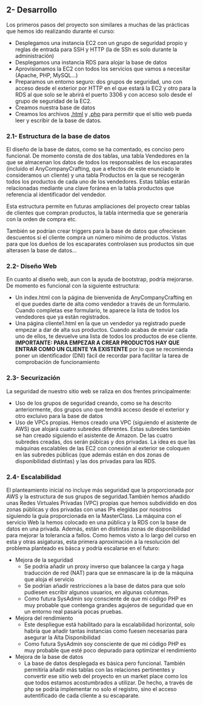 ## 2- Desarrollo
Los primeros pasos del proyecto son similares a muchas de las prácticas que hemos ido realizando durante el curso:
- Desplegamos una instancia EC2 con un grupo de seguridad propio y reglas de entrada para SSH y HTTP (la de SSh es solo durante la administración)
- Desplegamos una instancia RDS para alojar la base de datos
- Aprovisionamos la EC2 con todos los servicios que vamos a necesitar (Apache, PHP, MySQL...)
- Preparamos un entorno seguro: dos grupos de seguridad, uno con acceso desde el exterior por HTTP en el que estará la EC2 y otro para la RDS al que solo se le abrirá el puerto 3306 y con acceso solo desde el grupo de seguridad de la EC2.
- Creamos nuestra base de datos
- Creamos los archivos [.html](./Proyecto%20final/index.html) y [.php](./Proyecto%20final/php/) para permitir que el sitio web pueda leer y escribir de la base de datos. 

### 2.1- Estructura de la base de datos
  El diseño de la base de datos, como se ha comentado, es conciso pero funcional. De momento consta de dos tablas, una tabla Vendedores en la que se almacenan los datos de todos los responsables de los escaparates (incluido el AnyCompanyCrafting, que a efectos de este enunciado le consideramos un cliente) y una tabla Productos en la que se recogerán todos los productos de cada uno de los vendedores.
  Estas tablas estarán relacionadas mediante una clave foránea en la tabla productos que referencia al identificador del vendedor. 
  
  Esta estructura permite en futuras ampliaciones del proyecto crear tablas de clientes que compran productos, la tabla intermedia que se generaría con la orden de compra etc.

  También se podrían crear triggers para la base de datos que ofreciesen descuentos si el cliente compra un número mínimo de productos. Vistas para que los dueños de los escaparates controlasen sus productos sin que alterasen la base de datos...

### 2.2- Diseño Web
En cuanto al diseño web, aun con la ayuda de bootstrap, podría mejorarse. De momento es funcional con la siguiente estructura:
- Un index.html con la página de bienvenida de AnyCompanyCrafting en el que puedes darte de alta como vendedor a través de un formulario. Cuando completas ese formulario, te aparece la lista de todos los vendedores que ya están registrados.
- Una página cliente1.html en la que un vendedor ya registrado puede empezar a dar de alta sus productos. Cuando acabas de enviar cada uno de ellos, te devuelve una lista de todos los productos de ese cliente. **IMPORTANTE: PARA EMPEZAR A CREAR PRODUCTOS HAY QUE ENTRAR COMO UN CLIENTE YA EXISTENTE** por lo que se recomienda poner un identificador (DNI) fácil de recordar para facilitar la tarea de comprobación de funcionamiento

### 2.3- Securización
La seguridad de nuestro sitio web se raliza en dos frentes principalmente: 
- Uso de los grupos de seguridad creando, como se ha descrito anteriormente, dos grupos uno que tendrá acceso desde el exterior y otro excluivo para la base de datos
- Uso de VPCs propias. Hemos creado una VPC (siguiendo el asistente de AWS) que alojará cuatro subredes diferentes. Estas subredes también se han creado siguiendo el asistente de Amazon. De las cuatro subredes creadas, dos serán púbícas y dos privadas. La idea es que las máquinas escalables de las EC2 con conexión al exterior se coloquen en las subredes públicas (que además están en dos zonas de disponibilidad distintas) y las dos privadas para las RDS. 

###  2.4- Escalabilidad
El planteamiento inicial no incluye más seguridad que la proporcionada por AWS y la estructura de sus grupos de seguridad.También hemos añadido unas Redes Virtuales Privadas  (VPC) propias que hemos subdividido en dos zonas públicas y dos privadas con unas IPs elegidas por nosotros siguiendo la guía proporcionada en la MasterClass. La máquina con el servicio Web la hemos colocado en una pública y la RDS con la base de datos en una privada. Además, están en distintas zonas de disponibilidad para mejorar la tolerancia a fallos. 
Como hemos visto a lo largo del curso en esta y otras asigaturas, esta primera aproximación a la resolución del problema planteado es básca y podría escalarse en el futuro:
- Mejora de la seguridad
  - Se podría añadir un proxy inverso que balancee la carga y haga traducción de red (NAT) para que se enmascare la ip de la máquina que aloja el servicio
  - Se podrían añadir restricciones a la base de datos para que solo pudiesen escribir algunos usuarios, en algunas columnas.
  - Como futura SysAdmin soy consciente de que mi código PHP es muy probable que contenga grandes agujeros de seguridad que en un entorno real pasaría pocas pruebas. 
- Mejora del rendimiento
  - Este despliegue está habilitado para la escalabilidad horizontal, solo habría que añadir tantas instancias como fuesen necesarias para asegurar la Alta Disponibilidad
  - Como futura SysAdmin soy consciente de que mi código PHP es muy probable que esté poco depurado para optimizar el rendimiento
- Mejora de la base de datos
  - La base de datos desplegada es básica pero funcional. También permitiría añadir más tablas con las relaciones pertinentes y convertir ese sitio web del proyecto en un market place como los que todos estamos acostumbrados a utilizar. De hecho, a través de php se podría implementar no solo el registro, sino el acceso autentificado de cada cliente a su escaparate.